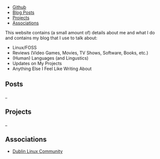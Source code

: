- [Github](https://github.com/cutthroat78)
- [Blog Posts](#posts)
- [Projects](#projects)
- [Associations](#associations)

This website contains (a small amount of) details about me and what I do and contains my blog that I use to talk about:
- Linux/FOSS
- Reviews (Video Games, Movies, TV Shows, Software, Books, etc.)
- (Human) Languages (and Lingustics)
- Updates on My Projects
- Anything Else I Feel Like Writing About

## Posts

_

## Projects

_

## Associations

- [Dublin Linux Community](https://dublinlinux.org/)
